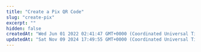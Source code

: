 ```yaml
---
title: "Create a Pix QR Code"
slug: "create-pix"
excerpt: ""
hidden: false
createdAt: "Wed Jun 01 2022 02:41:47 GMT+0000 (Coordinated Universal Time)"
updatedAt: "Sat Nov 09 2024 17:49:55 GMT+0000 (Coordinated Universal Time)"
---
```

